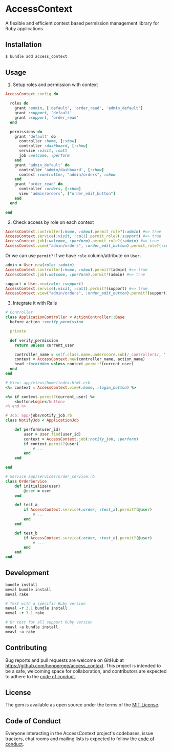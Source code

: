 # AccessContext

A flexible and efficient context based permission management library for Ruby applications.

## Installation

```ruby
$ bundle add access_context
```

## Usage

1. Setup roles and permission with context

```ruby
AccessContext.config do

  roles do
    grant :admin, ['default', 'order_read', 'admin_default']
    grant :support, 'default'
    grant :support, 'order_read'
  end

  permissions do
    grant 'default' do
      controller :home, [:show]
      controller :dashboard, [:show]
      service :visit, :call
      job :welcome, :perform
    end
    grant 'admin_default' do
      controller 'admin/dashboard', [:show]
      context :controller, "admin/orders", :show
    end
    grant 'order_read' do
      controller :orders, [:show]
      view 'admin/orders', ["order_edit_button"]
    end
  end

end
```

2. Check access by role on each context

```ruby
AccessContext.controller(:home, :show).permit_role?(:admin) #=> true
AccessContext.service(:visit, :call).permit_role?(:support) #=> true
AccessContext.job(:welcome, :perform).permit_role?(:admin) #=> true
AccessContext.view("admin/orders", :order_edit_button).permit_role?(:support) #=> false
```

Or we can use `permit?` if we have `role` column/attribute on `User`.

```ruby
admin = User.new(role: :admin)
AccessContext.controller(:home, :show).permit?(admin) #=> true
AccessContext.job(:welcome, :perform).permit?(admin) #=> true

support = User.new(role: :support)
AccessContext.service(:visit, :call).permit?(support) #=> true
AccessContext.view("admin/orders", :order_edit_button).permit?(support) #=> false
```

3. Integrate it with Rails 

```ruby
# Controller
class ApplicationController < ActionController::Base
  before_action :verify_permission

  private

  def verify_permission
    return unless current_user

    controller_name = self.class.name.underscore.sub(/_controller$/, '')
    context = AccessContext.new(controller_name, action_name)
    head :forbidden unless context.permit?(current_user)
  end
end

# View: app/views/home/index.html.erb
<%= context = AccessContext.view(:home, :login_button) %>

<%= if context.permit?(current_user) %>
    <button>Login</button>
<% end %>

# Job: app/jobs/notify_job.rb
class NotifyJob < ApplicationJob

    def perform(user_id)
        user = User.find(user_id)
        context = AccessContext.job(:notify_job, :perform)
        if context.permit?(user)
            # ...
        end
    end

end

# Service app/services/order_service.rb
class OrderService
    def initialize(user)
        @user = user
    end

    def test_a
        if AccessContext.service(:order, :test_a).permit?(@user)
            # ...
        end
    end

    def test_b
        if AccessContext.service(:order, :test_b).permit?(@user)
            # ...
        end
    end
end
```

## Development

```ruby
bundle install
meval bundle install
meval rake

# Test with a specific Ruby version
meval -r 3.1 bundle install
meval -r 3.1 rake

# Or test for all support Ruby version
meavl -a bundle install
meavl -a rake
```

## Contributing

Bug reports and pull requests are welcome on GitHub at https://github.com/hoppergee/access_context. This project is intended to be a safe, welcoming space for collaboration, and contributors are expected to adhere to the [code of conduct](https://github.com/hoppergee/access_context/blob/main/CODE_OF_CONDUCT.md).

## License

The gem is available as open source under the terms of the [MIT License](https://opensource.org/licenses/MIT).

## Code of Conduct

Everyone interacting in the AccessContext project's codebases, issue trackers, chat rooms and mailing lists is expected to follow the [code of conduct](https://github.com/hoppergee/access_context/blob/main/CODE_OF_CONDUCT.md).
